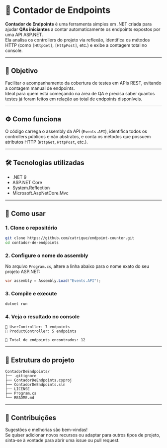 # 🧮 Contador de Endpoints

**Contador de Endpoints** é uma ferramenta simples em .NET criada para ajudar **QAs iniciantes** a contar automaticamente os endpoints expostos por uma API ASP.NET.  
Ela analisa os controllers do projeto via reflexão, identifica os métodos HTTP (como `[HttpGet]`, `[HttpPost]`, etc.) e exibe a contagem total no console.

---

## 🎯 Objetivo

Facilitar o acompanhamento da cobertura de testes em APIs REST, evitando a contagem manual de endpoints.  
Ideal para quem está começando na área de QA e precisa saber quantos testes já foram feitos em relação ao total de endpoints disponíveis.

---

## ⚙️ Como funciona

O código carrega o assembly da API (`Events.API`), identifica todos os controllers públicos e não abstratos, e conta os métodos que possuem atributos HTTP (`HttpGet`, `HttpPost`, etc.).

---

## 🛠️ Tecnologias utilizadas

- .NET 9  
- ASP.NET Core  
- System.Reflection  
- Microsoft.AspNetCore.Mvc  

---

## 🚀 Como usar

### 1. Clone o repositório

```bash
git clone https://github.com/catrique/endpoint-counter.git
cd contador-de-endpoints
```

### 2. Configure o nome do assembly

No arquivo `Program.cs`, altere a linha abaixo para o nome exato do seu projeto ASP.NET:

```csharp
var assembly = Assembly.Load("Events.API");
```

### 3. Compile e execute

```bash
dotnet run
```

### 4. Veja o resultado no console

```
📁 UserController: 7 endpoints
📁 ProductController: 5 endpoints

🔢 Total de endpoints encontrados: 12
```

---

## 📁 Estrutura do projeto

```
ContadorDeEndpoints/
├── .gitignore
├── ContadorDeEndpoints.csproj
├── ContadorDeEndpoints.sln
├── LICENSE
├── Program.cs
└── README.md
```

---

## 🤝 Contribuições

Sugestões e melhorias são bem-vindas!  
Se quiser adicionar novos recursos ou adaptar para outros tipos de projeto, sinta-se à vontade para abrir uma issue ou pull request.

